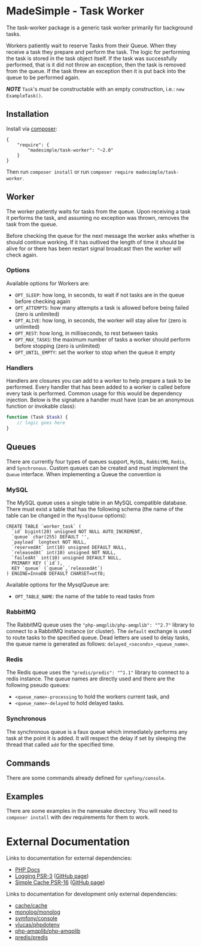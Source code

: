 # MadeSimple - Task Worker
The task-worker package is a generic task worker primarily for background tasks.

Workers patiently wait to reserve Tasks from their Queue. When they receive a
task they prepare and perform the task. The logic for performing the task is
stored in the task object itself. If the task was successfully performed, that
is it did not throw an exception, then the task is removed from the queue.
If the task threw an exception then it is put back into the queue to be performed
again.

***NOTE*** `Task`'s _must_ be constructable with an empty construction, i.e.: `new ExampleTask()`.

## Installation
Install via [composer](https://getcomposer.org/):
```
{
    "require": {
        "madesimple/task-worker": "~2.0"
    }
}
```
Then run `composer install` or run `composer require madesimple/task-worker`.

## Worker
The worker patiently waits for tasks from the queue. Upon receiving a task it
performs the task, and assuming no exception was thrown, removes the task from
the queue.

Before checking the queue for the next message the worker asks whether is should
continue working. If it has outlived the length of time it should be alive for
or there has been restart signal broadcast then the worker will check again.

### Options
Available options for Workers are:
* `OPT_SLEEP`: how long, in seconds, to wait if not tasks are in the queue before checking again
* `OPT_ATTEMPTS`: how many attempts a task is allowed before being failed (zero is unlimited)
* `OPT_ALIVE`: how long, in seconds, the worker will stay alive for (zero is unlimited)
* `OPT_REST`: how long, in milliseconds, to rest between tasks
* `OPT_MAX_TASKS`: the maximum number of tasks a worker should perform before stopping (zero is unlimited)
* `OPT_UNTIL_EMPTY`: set the worker to stop when the queue it empty

### Handlers
Handlers are closures you can add to a worker to help prepare a task to be performed.
Every handler that has been added to a worker is called before every task is performed.
Common usage for this would be dependency injection. Below is the signature a handler
must have (can be an anonymous function or invokable class):
```php
function (Task $task) {
    // logic goes here
}
```

## Queues
There are currently four types of queues support, `MySQL`, `RabbitMQ`, `Redis`, and `Synchronous`.
Custom queues can be created and must implement the `Queue` interface. When implementing a Queue the convention is

### MySQL
The MySQL queue uses a single table in an MySQL compatible database.
There must exist a table that has the following schema (the name of the table can
be changed in the `MysqlQueue` options):
```mysql
CREATE TABLE `worker_task` (
  `id` bigint(20) unsigned NOT NULL AUTO_INCREMENT,
  `queue` char(255) DEFAULT '',
  `payload` longtext NOT NULL,
  `reservedAt` int(10) unsigned DEFAULT NULL,
  `releasedAt` int(10) unsigned NOT NULL,
  `failedAt` int(10) unsigned DEFAULT NULL,
  PRIMARY KEY (`id`),
  KEY `queue` (`queue`,`releasedAt`)
) ENGINE=InnoDB DEFAULT CHARSET=utf8;
```

Available options for the MysqlQueue are:
* `OPT_TABLE_NAME`: the name of the table to read tasks from

### RabbitMQ
The RabbitMQ queue uses the `"php-amqplib/php-amqplib": "^2.7"` library to connect to a RabbitMQ instance (or cluster).
The `default` exchange is used to route tasks to the specified queue.
Dead letters are used to delay tasks, the queue name is generated as follows: `delayed_<seconds>_<queue_name>`.

### Redis
The Redis queue uses the `"predis/predis": "^1.1"` library to connect to a redis instance.
The queue names are directly used and there are the following pseudo queues:
* `<queue_name>-processing` to hold the workers current task, and
* `<queue_name>-delayed` to hold delayed tasks.


### Synchronous
The synchronous queue is a faux queue which immediately performs any task at the point it is added.
It will respect the delay if set by sleeping the thread that called `add` for the specified time.

## Commands
There are some commands already defined for `symfony/console`.

## Examples
There are some examples in the namesake directory. You will need to `composer install`
with dev requirements for them to work.

# External Documentation
Links to documentation for external dependencies:
* [PHP Docs](http://php.net/)
* [Logging PSR-3](http://www.php-fig.org/psr/psr-3/) ([GitHub page](https://github.com/php-fig/log))
* [Simple Cache PSR-16](http://www.php-fig.org/psr/psr-16/) ([GitHub page](https://github.com/php-fig/simple-cache))

Links to documentation for development only external dependencies:
* [cache/cache](http://www.php-cache.com/en/latest/)
* [monolog/monolog](https://github.com/Seldaek/monolog)
* [symfony/console](http://symfony.com/doc/current/components/console.html)
* [vlucas/phpdotenv](https://github.com/vlucas/phpdotenv)
* [php-amqplib/php-amqplib](https://github.com/php-amqplib/php-amqplib)
* [predis/predis](https://github.com/nrk/predis)
